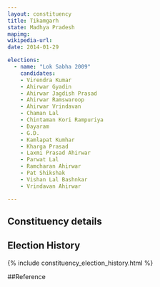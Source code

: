 ```yaml
---
layout: constituency
title: Tikamgarh
state: Madhya Pradesh
mapimg: 
wikipedia-url: 
date: 2014-01-29

elections: 
  - name: "Lok Sabha 2009"
    candidates: 
    - Virendra Kumar 
    - Ahirwar Gyadin 
    - Ahirwar Jagdish Prasad 
    - Ahirwar Ramswaroop 
    - Ahirwar Vrindavan 
    - Chaman Lal 
    - Chintaman Kori Rampuriya 
    - Dayaram 
    - G.D. 
    - Kamlapat Kumhar 
    - Kharga Prasad 
    - Laxmi Prasad Ahirwar 
    - Parwat Lal 
    - Ramcharan Ahirwar 
    - Pat Shikshak 
    - Vishan Lal Bashnkar 
    - Vrindavan Ahirwar 

---
```

## Constituency details


## Election History
{% include constituency_election_history.html %}

##Reference
